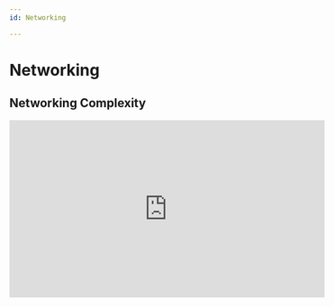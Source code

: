 ```yaml
---
id: Networking

---
```


# Networking

## Networking Complexity

<iframe width="560" height="315" src="https://www.youtube.com/embed/yvlUBL1GNdk" title="YouTube video player" frameborder="0" allow="accelerometer; autoplay; clipboard-write; encrypted-media; gyroscope; picture-in-picture" allowfullscreen></iframe>